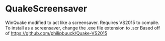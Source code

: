 # QuakeScreensaver

WinQuake modified to act like a screensaver.
Requires VS2015 to compile. To install as a screensaver, change the .exe file extension to .scr
Based off of https://github.com/philipbuuck/Quake-VS2015
